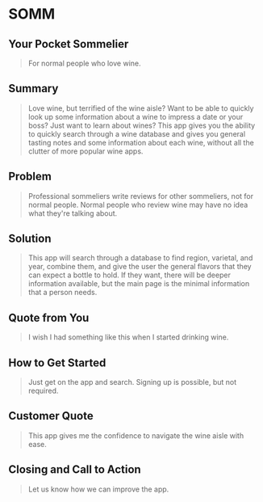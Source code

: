 # SOMM #

<!-- 
> This material was originally posted [here](http://www.quora.com/What-is-Amazons-approach-to-product-development-and-product-management). It is reproduced here for posterities sake.

There is an approach called "working backwards" that is widely used at Amazon. They work backwards from the customer, rather than starting with an idea for a product and trying to bolt customers onto it. While working backwards can be applied to any specific product decision, using this approach is especially important when developing new products or features.

For new initiatives a product manager typically starts by writing an internal press release announcing the finished product. The target audience for the press release is the new/updated product's customers, which can be retail customers or internal users of a tool or technology. Internal press releases are centered around the customer problem, how current solutions (internal or external) fail, and how the new product will blow away existing solutions.

If the benefits listed don't sound very interesting or exciting to customers, then perhaps they're not (and shouldn't be built). Instead, the product manager should keep iterating on the press release until they've come up with benefits that actually sound like benefits. Iterating on a press release is a lot less expensive than iterating on the product itself (and quicker!).

If the press release is more than a page and a half, it is probably too long. Keep it simple. 3-4 sentences for most paragraphs. Cut out the fat. Don't make it into a spec. You can accompany the press release with a FAQ that answers all of the other business or execution questions so the press release can stay focused on what the customer gets. My rule of thumb is that if the press release is hard to write, then the product is probably going to suck. Keep working at it until the outline for each paragraph flows. 

Oh, and I also like to write press-releases in what I call "Oprah-speak" for mainstream consumer products. Imagine you're sitting on Oprah's couch and have just explained the product to her, and then you listen as she explains it to her audience. That's "Oprah-speak", not "Geek-speak".

Once the project moves into development, the press release can be used as a touchstone; a guiding light. The product team can ask themselves, "Are we building what is in the press release?" If they find they're spending time building things that aren't in the press release (overbuilding), they need to ask themselves why. This keeps product development focused on achieving the customer benefits and not building extraneous stuff that takes longer to build, takes resources to maintain, and doesn't provide real customer benefit (at least not enough to warrant inclusion in the press release).
 -->
 

## Your Pocket Sommelier ##
  > For normal people who love wine.

## Summary ##
  > Love wine, but terrified of the wine aisle? Want to be able to quickly look up some information about a wine to impress a date or your boss? Just want to learn about wines? This app gives you the ability to quickly search through a wine database and gives you general tasting notes and some information about each wine, without all the clutter of more popular wine apps. 

## Problem ##
  > Professional sommeliers write reviews for other sommeliers, not for normal people. Normal people who review wine may have no idea what they're talking about. 

## Solution ##
  > This app will search through a database to find region, varietal, and year, combine them, and give the user the general flavors that they can expect a bottle to hold. If they want, there will be deeper information available, but the main page is the minimal information that a person needs. 

## Quote from You ##
  > I wish I had something like this when I started drinking wine. 

## How to Get Started ##
  > Just get on the app and search. Signing up is possible, but not required.

## Customer Quote ##
  > This app gives me the confidence to navigate the wine aisle with ease. 

## Closing and Call to Action ##
  > Let us know how we can improve the app. 
